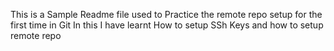 This is a Sample Readme file used to Practice the remote repo setup for the first time in Git
In this I have learnt How to  setup SSh Keys and how to setup remote repo
